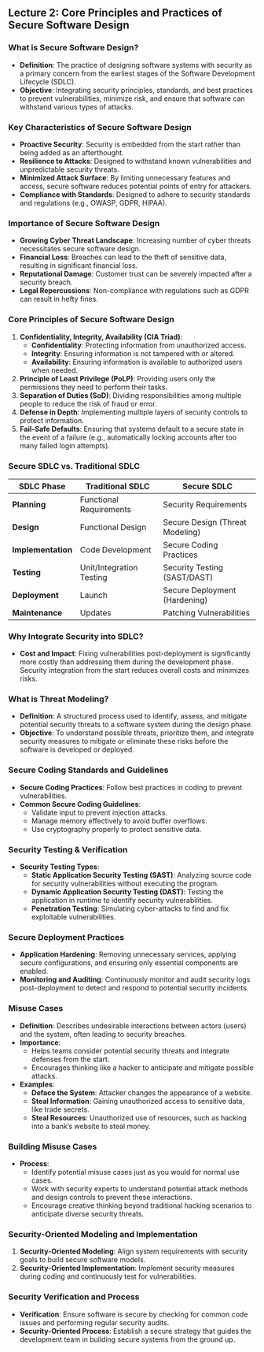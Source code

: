 ## Lecture 2: Core Principles and Practices of Secure Software Design

### What is Secure Software Design?
- **Definition**: The practice of designing software systems with security as a primary concern from the earliest stages of the Software Development Lifecycle (SDLC).
- **Objective**: Integrating security principles, standards, and best practices to prevent vulnerabilities, minimize risk, and ensure that software can withstand various types of attacks.

### Key Characteristics of Secure Software Design
- **Proactive Security**: Security is embedded from the start rather than being added as an afterthought.
- **Resilience to Attacks**: Designed to withstand known vulnerabilities and unpredictable security threats.
- **Minimized Attack Surface**: By limiting unnecessary features and access, secure software reduces potential points of entry for attackers.
- **Compliance with Standards**: Designed to adhere to security standards and regulations (e.g., OWASP, GDPR, HIPAA).

### Importance of Secure Software Design
- **Growing Cyber Threat Landscape**: Increasing number of cyber threats necessitates secure software design.
- **Financial Loss**: Breaches can lead to the theft of sensitive data, resulting in significant financial loss.
- **Reputational Damage**: Customer trust can be severely impacted after a security breach.
- **Legal Repercussions**: Non-compliance with regulations such as GDPR can result in hefty fines.

### Core Principles of Secure Software Design
1. **Confidentiality, Integrity, Availability (CIA Triad)**:
   - **Confidentiality**: Protecting information from unauthorized access.
   - **Integrity**: Ensuring information is not tampered with or altered.
   - **Availability**: Ensuring information is available to authorized users when needed.
2. **Principle of Least Privilege (PoLP)**: Providing users only the permissions they need to perform their tasks.
3. **Separation of Duties (SoD)**: Dividing responsibilities among multiple people to reduce the risk of fraud or error.
4. **Defense in Depth**: Implementing multiple layers of security controls to protect information.
5. **Fail-Safe Defaults**: Ensuring that systems default to a secure state in the event of a failure (e.g., automatically locking accounts after too many failed login attempts).

### Secure SDLC vs. Traditional SDLC
| **SDLC Phase**       | **Traditional SDLC**        | **Secure SDLC**                        |
|----------------------|-----------------------------|---------------------------------------|
| **Planning**         | Functional Requirements     | Security Requirements                 |
| **Design**           | Functional Design           | Secure Design (Threat Modeling)       |
| **Implementation**   | Code Development            | Secure Coding Practices               |
| **Testing**          | Unit/Integration Testing    | Security Testing (SAST/DAST)          |
| **Deployment**       | Launch                      | Secure Deployment (Hardening)         |
| **Maintenance**      | Updates                     | Patching Vulnerabilities              |

### Why Integrate Security into SDLC?
- **Cost and Impact**: Fixing vulnerabilities post-deployment is significantly more costly than addressing them during the development phase. Security integration from the start reduces overall costs and minimizes risks.

### What is Threat Modeling?
- **Definition**: A structured process used to identify, assess, and mitigate potential security threats to a software system during the design phase.
- **Objective**: To understand possible threats, prioritize them, and integrate security measures to mitigate or eliminate these risks before the software is developed or deployed.

### Secure Coding Standards and Guidelines
- **Secure Coding Practices**: Follow best practices in coding to prevent vulnerabilities.
- **Common Secure Coding Guidelines**:
  - Validate input to prevent injection attacks.
  - Manage memory effectively to avoid buffer overflows.
  - Use cryptography properly to protect sensitive data.

### Security Testing & Verification
- **Security Testing Types**:
  - **Static Application Security Testing (SAST)**: Analyzing source code for security vulnerabilities without executing the program.
  - **Dynamic Application Security Testing (DAST)**: Testing the application in runtime to identify security vulnerabilities.
  - **Penetration Testing**: Simulating cyber-attacks to find and fix exploitable vulnerabilities.

### Secure Deployment Practices
- **Application Hardening**: Removing unnecessary services, applying secure configurations, and ensuring only essential components are enabled.
- **Monitoring and Auditing**: Continuously monitor and audit security logs post-deployment to detect and respond to potential security incidents.

### Misuse Cases
- **Definition**: Describes undesirable interactions between actors (users) and the system, often leading to security breaches.
- **Importance**:
  - Helps teams consider potential security threats and integrate defenses from the start.
  - Encourages thinking like a hacker to anticipate and mitigate possible attacks.
- **Examples**:
  - **Deface the System**: Attacker changes the appearance of a website.
  - **Steal Information**: Gaining unauthorized access to sensitive data, like trade secrets.
  - **Steal Resources**: Unauthorized use of resources, such as hacking into a bank’s website to steal money.

### Building Misuse Cases
- **Process**:
  - Identify potential misuse cases just as you would for normal use cases.
  - Work with security experts to understand potential attack methods and design controls to prevent these interactions.
  - Encourage creative thinking beyond traditional hacking scenarios to anticipate diverse security threats.

### Security-Oriented Modeling and Implementation
1. **Security-Oriented Modeling**: Align system requirements with security goals to build secure software models.
2. **Security-Oriented Implementation**: Implement security measures during coding and continuously test for vulnerabilities.

### Security Verification and Process
- **Verification**: Ensure software is secure by checking for common code issues and performing regular security audits.
- **Security-Oriented Process**: Establish a secure strategy that guides the development team in building secure systems from the ground up.


